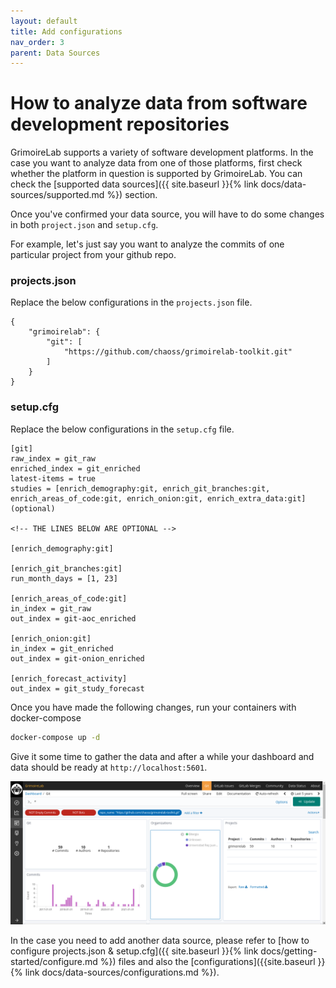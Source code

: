 ```yaml
---
layout: default
title: Add configurations
nav_order: 3
parent: Data Sources
---
```


# How to analyze data from software development repositories

GrimoireLab supports a variety of software development platforms. In the case
you want to analyze data from one of those platforms, first check whether the
platform in question is supported by GrimoireLab. You can check the [supported
data sources]({{ site.baseurl }}{% link docs/data-sources/supported.md %})
section.

Once you've confirmed your data source, you will have to do some changes in both
`project.json` and `setup.cfg`.

For example, let's just say you want to analyze the commits of one particular
project from your github repo.

### projects.json

Replace the below configurations in the `projects.json` file.

```
{
    "grimoirelab": {
        "git": [
            "https://github.com/chaoss/grimoirelab-toolkit.git"
        ]
    }
}
```

### setup.cfg

Replace the below configurations in the `setup.cfg` file.

```
[git]
raw_index = git_raw
enriched_index = git_enriched
latest-items = true
studies = [enrich_demography:git, enrich_git_branches:git, enrich_areas_of_code:git, enrich_onion:git, enrich_extra_data:git] (optional)

<!-- THE LINES BELOW ARE OPTIONAL -->

[enrich_demography:git]

[enrich_git_branches:git]
run_month_days = [1, 23]

[enrich_areas_of_code:git]
in_index = git_raw
out_index = git-aoc_enriched

[enrich_onion:git]
in_index = git_enriched
out_index = git-onion_enriched

[enrich_forecast_activity]
out_index = git_study_forecast
```

Once you have made the following changes, run your containers with
docker-compose

```bash
docker-compose up -d
```

Give it some time to gather the data and after a while your dashboard and data
should be ready at `http://localhost:5601`.

![dashboard](./assets/dashboard.png)

In the case you need to add another data source, please refer to [how to
configure projects.json & setup.cfg]({{ site.baseurl }}{% link
docs/getting-started/configure.md %}) files and also the
[configurations]({{site.baseurl }}{% link docs/data-sources/configurations.md
%}).
